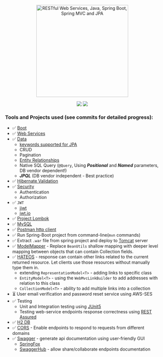<p align="center">
  <a href="https://www.udemy.com/course/restful-web-service-with-spring-boot-jpa-and-mysql/">
  <img src="https://cdn.pixabay.com/photo/2018/08/06/21/32/darknet-3588402_1280.jpg" 
  height="300" 
  title="RESTful Web Services, Java, Spring Boot, Spring MVC and JPA"
  target="_blank">
  </a>
</p>
<p align="center">
<img src="https://img.shields.io/badge/Status-In Progress-blue.svg" />
  <img src="https://img.shields.io/badge/Made%20With-Spring-green.svg" />
</p>

### Tools and Projects used (see commits for detailed progress):

- ✅ [Boot](https://docs.spring.io/spring-boot/docs/2.4.4/reference/html/)
- ✅ [Web Services](https://docs.spring.io/spring-ws/docs/3.0.10.RELEASE/reference/)
- ✅ [Data](https://bit.ly/3cT5AQl)
  - [keywords supported for JPA](https://bit.ly/396AlAd)
  - CRUD
  - Pagination
  - [Entity Relationships](https://www.tutorialspoint.com/jpa/jpa_entity_relationships.htm)
  - Native SQL Query (`@Query`, Using  **_Positional_** and **_Named_** parameters, DB vendor dependent!)
  - **_JPQL_** (DB vendor independent - Best practice)
- ✅ [Hibernate Validation](https://docs.jboss.org/hibernate/stable/validator/reference/en-US/html_single/)
- ✅ [Security](https://docs.spring.io/spring-security/site/docs/5.4.5/reference/html5/)
  - Authentication
  - Authorization
- ✅ `JWT`
  - [jjwt](https://github.com/jwtk/jjwt)
  - [jwt.io](https://jwt.io/)
- ✅ [Project Lombok](https://projectlombok.org/features/all)
- ✅ [MySQL](https://dev.mysql.com/doc/refman/8.0/en/)
- ✅ [Postman http client](https://learning.postman.com/docs/getting-started/introduction/)
- ✅ Run Spring-Boot project from command-line(`mvn` commands)
- ✅ Extract `.war` file from spring project and deploy
  to [Tomcat](https://tomcat.apache.org/whichversion.html) server
- ✅ [ModelMapper](http://modelmapper.org/) - Replace `BeanUtils` shallow mapping
  with deeper level mapping between objects that can contain Collection fields.
- ✅ [HATEOS](https://docs.spring.io/spring-hateoas/docs/current/reference/html/#reference) - response can contain other links related to the current returned resource.
  Let clients use those resources without manually type them in.
    - extending `RepresentationModel<T>` - adding links to specific class
    - `EntityModel<T>` - using the `WebMvcLinkBuilder` to add addresses with relation
    to this class
    - `CollectionModel<T>` - ability to add multiple links into a collection
- ⏳ User email verification and password reset service using AWS-SES
- ✅ Testing
  - Unit and Integration testing using [JUnit5](https://junit.org/junit5/docs/current/user-guide/)
  - Testing web-service endpoints response correctness using [REST Assured](https://github.com/rest-assured/rest-assured/wiki/ReleaseNotes42)
- ✅ [H2 DB](https://www.h2database.com/html/features.html)
- ✅ [CORS](https://developer.mozilla.org/en-US/docs/Web/HTTP/CORS) - Enable endpoints to respond to requests from different domains
- ✅ [Swagger](https://swagger.io/) - generate api documentation using user-friendly GUI
  - [SpringFox](https://springfox.github.io/springfox/docs/current/)
  - [SwaggerHub](https://swagger.io/tools/swaggerhub/) - allow share/collaborate endpoints documentation